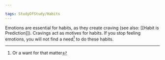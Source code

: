 ```yaml
---

tags: StudyOfStudy/Habits 
---
```


Emotions are essential for habits, as they create craving (see also: [[Habit is Prediction]]). Cravings act as motives for habits. If you stop feeling emotions, you will not find a need[^1] to do these habits. 

[^1]: Or a want for that matter